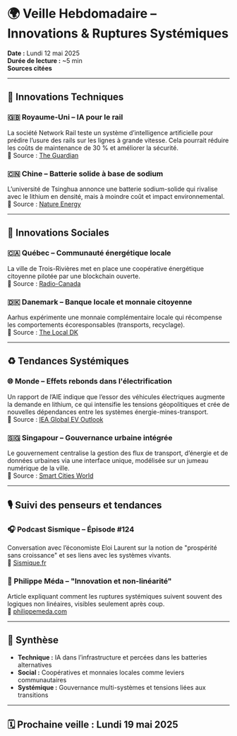 # 🌍 Veille Hebdomadaire – Innovations & Ruptures Systémiques  
**Date :** Lundi 12 mai 2025  
**Durée de lecture :** ~5 min  
**Sources citées**

---

## 🔧 Innovations Techniques

### 🇬🇧 Royaume-Uni – IA pour le rail
La société Network Rail teste un système d’intelligence artificielle pour prédire l’usure des rails sur les lignes à grande vitesse. Cela pourrait réduire les coûts de maintenance de 30 % et améliorer la sécurité.  
🔗 Source : [The Guardian](https://www.theguardian.com/technology/ai-rail-maintenance-uk)

### 🇨🇳 Chine – Batterie solide à base de sodium
L’université de Tsinghua annonce une batterie sodium-solide qui rivalise avec le lithium en densité, mais à moindre coût et impact environnemental.  
🔗 Source : [Nature Energy](https://www.nature.com/articles/tsinghua-sodium-solid-battery)

---

## 🧭 Innovations Sociales

### 🇨🇦 Québec – Communauté énergétique locale
La ville de Trois-Rivières met en place une coopérative énergétique citoyenne pilotée par une blockchain ouverte.  
🔗 Source : [Radio-Canada](https://ici.radio-canada.ca/transition-energetique-trois-rivieres)

### 🇩🇰 Danemark – Banque locale et monnaie citoyenne
Aarhus expérimente une monnaie complémentaire locale qui récompense les comportements écoresponsables (transports, recyclage).  
🔗 Source : [The Local DK](https://www.thelocal.dk/aarhus-monnaie-locale)

---

## ♻️ Tendances Systémiques

### 🌐 Monde – Effets rebonds dans l'électrification
Un rapport de l’AIE indique que l’essor des véhicules électriques augmente la demande en lithium, ce qui intensifie les tensions géopolitiques et crée de nouvelles dépendances entre les systèmes énergie-mines-transport.  
🔗 Source : [IEA Global EV Outlook](https://www.iea.org/reports/global-ev-outlook-2025)

### 🇸🇬 Singapour – Gouvernance urbaine intégrée
Le gouvernement centralise la gestion des flux de transport, d’énergie et de données urbaines via une interface unique, modélisée sur un jumeau numérique de la ville.  
🔗 Source : [Smart Cities World](https://www.smartcitiesworld.net/news/news/singapore-digital-twin-urban-systems)

---

## 🎙️ Suivi des penseurs et tendances

### 🎧 Podcast Sismique – Épisode #124  
Conversation avec l’économiste Eloi Laurent sur la notion de "prospérité sans croissance" et ses liens avec les systèmes vivants.  
🔗 [Sismique.fr](https://sismique.fr/episodes/124)

### 📝 Philippe Méda – "Innovation et non-linéarité"
Article expliquant comment les ruptures systémiques suivent souvent des logiques non linéaires, visibles seulement après coup.  
🔗 [philippemeda.com](https://philippemeda.com/articles/innovation-nonlineaire)

---

## 📌 Synthèse

- **Technique :** IA dans l’infrastructure et percées dans les batteries alternatives
- **Social :** Coopératives et monnaies locales comme leviers communautaires
- **Systémique :** Gouvernance multi-systèmes et tensions liées aux transitions

---

## 🗓️ Prochaine veille : Lundi 19 mai 2025
